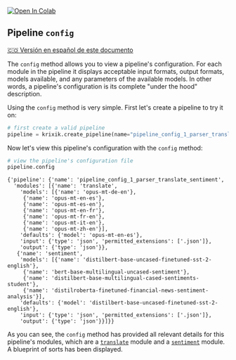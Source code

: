 <a href="https://colab.research.google.com/github/krixik-ai/krixik-docs/blob/main/docs/system/pipeline_creation/pipeline_config.ipynb" target="_parent"><img src="https://colab.research.google.com/assets/colab-badge.svg" alt="Open In Colab"/></a>

## Pipeline `config`
[🇨🇴 Versión en español de este documento](https://krixik-docs.readthedocs.io/es-main/sistema/creacion_de_pipelines/configuracion_de_pipelines/)

The `config` method allows you to view a pipeline's configuration. For each module in the pipeline it displays acceptable input formats, output formats, models available, and any parameters of the available models.  In other words, a pipeline's configuration is its complete "under the hood" description.

Using the `config` method is very simple. First let's create a pipeline to try it on:


```python
# first create a valid pipeline
pipeline = krixik.create_pipeline(name="pipeline_config_1_parser_translate_sentiment", module_chain=["translate", "sentiment"])
```

Now let's view this pipeline's configuration with the `config` method:


```python
# view the pipeline's configuration file
pipeline.config
```




    {'pipeline': {'name': 'pipeline_config_1_parser_translate_sentiment',
      'modules': [{'name': 'translate',
        'models': [{'name': 'opus-mt-de-en'},
         {'name': 'opus-mt-en-es'},
         {'name': 'opus-mt-es-en'},
         {'name': 'opus-mt-en-fr'},
         {'name': 'opus-mt-fr-en'},
         {'name': 'opus-mt-it-en'},
         {'name': 'opus-mt-zh-en'}],
        'defaults': {'model': 'opus-mt-en-es'},
        'input': {'type': 'json', 'permitted_extensions': ['.json']},
        'output': {'type': 'json'}},
       {'name': 'sentiment',
        'models': [{'name': 'distilbert-base-uncased-finetuned-sst-2-english'},
         {'name': 'bert-base-multilingual-uncased-sentiment'},
         {'name': 'distilbert-base-multilingual-cased-sentiments-student'},
         {'name': 'distilroberta-finetuned-financial-news-sentiment-analysis'}],
        'defaults': {'model': 'distilbert-base-uncased-finetuned-sst-2-english'},
        'input': {'type': 'json', 'permitted_extensions': ['.json']},
        'output': {'type': 'json'}}]}}



As you can see, the `config` method has provided all relevant details for this pipeline's modules, which are a [`translate`](../../modules/ai_modules/translate_module.md) module and a [`sentiment`](../../modules/ai_modules/sentiment_module.md) module. A blueprint of sorts has been displayed.
